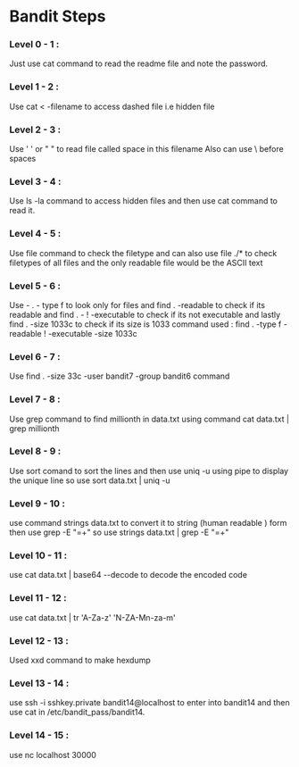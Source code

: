 # Bandit Steps
<h3> Level 0 - 1 : </h3> Just use cat command to read the readme file and note the password.

<h3>Level 1 - 2 :</h3>  Use cat < -filename to access dashed file i.e hidden file

<h3>Level 2 - 3 :</h3>  Use ' ' or " " to read file called space in this filename
	      Also can use \ before spaces 

<h3>Level 3 - 4 :</h3>  Use ls -la command to access hidden files and then use cat command to read it.

<h3>Level 4 - 5 :</h3>  Use file command to check the filetype and can also use file ./* to check 		     filetypes of all files and the only readable file would be the ASCII text  

<h3>Level 5 - 6 :</h3>    Use - . - type f to look only for files and find . -readable to check if its 	 	readable and find . - ! -executable to check if its not executable and lastly 			find . -size 1033c to check if its size is 1033 
		command used : find . -type f -readable ! -executable -size 1033c
		
<h3>Level 6 - 7 :</h3>  Use find . -size 33c -user bandit7 -group bandit6    command


<h3>Level 7 - 8 :</h3>  Use grep command to find millionth in data.txt using command cat data.txt | grep millionth

<h3>Level 8 - 9 :</h3>  Use sort comand to sort the lines and then use uniq -u using pipe to display the unique line
	      so use sort data.txt | uniq -u
	      
<h3>Level 9 - 10 :</h3>   use command strings data.txt to convert it to string (human readable ) form then use grep -E "=+"    so use   strings data.txt | grep -E "=+"

<h3>Level 10 - 11 :</h3>  use cat data.txt | base64 --decode to decode the encoded code 

<h3>Level 11 - 12 :</h3>  use cat data.txt | tr 'A-Za-z' 'N-ZA-Mn-za-m'

<h3>Level 12 - 13 :</h3>  Used xxd command to make hexdump

<h3>Level 13 - 14 :</h3>  use ssh -i sshkey.private bandit14@localhost to enter into bandit14 and then use cat in /etc/bandit_pass/bandit14.

<h3>Level 14 - 15 :</h3> use nc localhost 30000